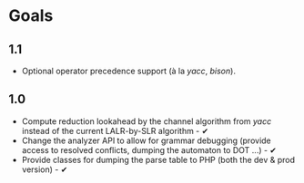 Goals
=====

1.1
---

- Optional operator precedence support (à la *yacc*, *bison*).

1.0
---

- Compute reduction lookahead by the channel algorithm from *yacc*
  instead of the current LALR-by-SLR algorithm - &#10004;
- Change the analyzer API to allow for grammar debugging
  (provide access to resolved conflicts, dumping the automaton to DOT ...) - &#10004;
- Provide classes for dumping the parse table to PHP (both the dev & prod version) - &#10004;
